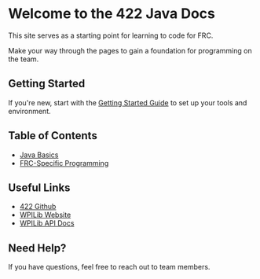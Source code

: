 # Welcome to the 422 Java Docs

This site serves as a starting point for learning to code for FRC.

Make your way through the pages to gain a foundation for programming on the team.

## Getting Started

If you're new, start with the [Getting Started Guide](gettingStarted.md) to set up your tools and environment.

## Table of Contents

- [Java Basics](introToJava/whyJava.md)
- [FRC-Specific Programming](frcSpecifics/frcProgramming.md)


## Useful Links

* <a href="https://github.com/team422" target="_blank">422 Github</a>
* <a href="https://wpilib.org/" target="_blank">WPILib Website</a>
* <a href="https://github.wpilib.org/allwpilib/docs/release/java/index.html" target="_blank">WPILib API Docs</a>

## Need Help?

If you have questions, feel free to reach out to team members.